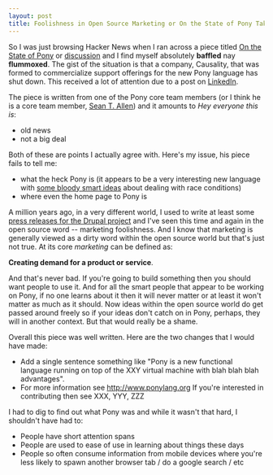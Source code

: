```yaml
---
layout: post
title: Foolishness in Open Source Marketing or On the State of Pony Take 2
---
```


So I was just browsing Hacker News when I ran across a piece titled [On the State of Pony](https://pony.groups.io/g/user/message/618?p=Created,0,,20,2,0,6182872&offset=0) or [discussion](https://news.ycombinator.com/item?id=12331458) and I find myself absolutely **baffled** nay **flummoxed**.  The gist of the situation is that a company, Causality, that was formed to commercialize support offerings for the new Pony language has shut down.  This received a lot of attention due to a post on [LinkedIn](https://www.linkedin.com/pulse/end-causality-constantine-goulimis?trk=hp-feed-article-title-publish).

The piece is written from one of the Pony core team members (or I think he is a core team member, [Sean T. Allen](http://www.monkeysnatchbanana.com)) and it amounts to *Hey everyone this is*:

* old news
* not a big deal

Both of these are points I actually agree with.  Here's my issue, his piece fails to tell me:

* what the heck Pony is (it appears to be a very interesting new language with [some bloody smart ideas](https://news.ycombinator.com/item?id=12332102) about dealing with race conditions)
* where even the home page to Pony is

A million years ago, in a very different world, I used to write at least some [press releases for the Drupal project](https://www.drupal.org/drupal-4.0.0) and I've seen this time and again in the open source word -- marketing foolishness.  And I know that marketing is generally viewed as a dirty word within the open source world but that's just not true.  At its core *marketing* can be defined as:

**Creating demand for a product or service**.

And that's never bad.  If you're going to build something then you should want people to use it.  And for all the smart people that appear to be working on Pony, if no one learns about it then it will never matter or at least it won't matter as much as it should.  Now ideas within the open source world do get passed around freely so if your ideas don't catch on in Pony, perhaps, they will in another context.  But that would really be a shame.  

Overall this piece was well written.  Here are the two changes that I would have made:

* Add a single sentence something like "Pony is a new functional language running on top of the XXY virtual machine with blah blah blah advantages".
* For more information see http://www.ponylang.org  If you're interested in contributing then see XXX, YYY, ZZZ

I had to dig to find out what Pony was and while it wasn't that hard, I shouldn't have had to:

* People have short attention spans
* People are used to ease of use in learning about things these days
* People so often consume information from mobile devices where you're less likely to spawn another browser tab / do a google search / etc
